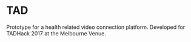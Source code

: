 # TAD
Prototype for a health related video connection platform. Developed for TADHack 2017 at the Melbourne Venue.
